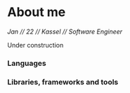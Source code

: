 # About me

*Jan // 22 // Kassel // Software Engineer*

Under construction

### Languages
<language-list class="mt-4 mb-4"></language-list>

### Libraries, frameworks and tools
<software-list class="mt-4 mb-4"></software-list>

